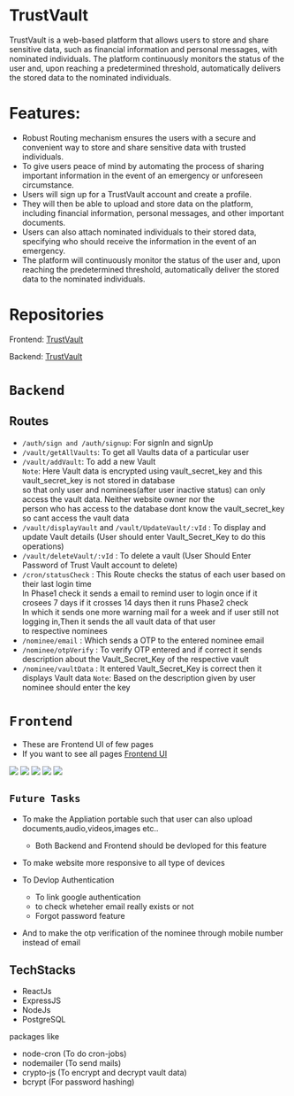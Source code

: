 # TrustVault

TrustVault is a web-based platform that allows users to store and share sensitive data, 
such as financial information and personal messages, with nominated individuals. 
The platform continuously monitors the status of the user and, upon reaching a predetermined threshold,
automatically delivers the stored data to the nominated individuals.

# Features:

- Robust Routing mechanism ensures the users with a secure and convenient way to store and share sensitive data with trusted individuals.
- To give users peace of mind by automating the process of sharing important information in the event of an emergency or unforeseen circumstance.
- Users will sign up for a TrustVault account and create a profile.
- They will then be able to upload and store data on the platform, including financial information, personal messages, and other important documents.
- Users can also attach nominated individuals to their stored data, specifying who should receive the information in the event of an emergency.
- The platform will continuously monitor the status of the user and, upon reaching the predetermined threshold, automatically deliver the stored data to the nominated individuals.

# Repositories

Frontend: [TrustVault](https://github.com/pranay435/Trust-Vault/frontEnd)

Backend: [TrustVault](https://github.com/pranay435/Trust-Vault/backEnd)

# `Backend`

 ## Routes
 - `/auth/sign and /auth/signup`: For signIn and signUp
 - `/vault/getAllVaults`: To get all Vaults data of a particular user
 - `/vault/addVault`: To add a new Vault\
   `Note`: Here Vault data is encrypted using vault_secret_key and this vault_secret_key is not stored in database\
   so that only user and nominees(after user inactive status) can only access the vault data. Neither website owner nor the \
   person who has access to the database dont know the vault_secret_key so cant access the vault data 
 - `/vault/displayVault` and `/vault/UpdateVault/:vId` : To display and update Vault details (User should enter Vault_Secret_Key to do this operations)
 - `/vault/deleteVault/:vId` : To delete a vault (User Should Enter Password of Trust Vault account to delete)
 - `/cron/statusCheck` : This Route checks the status of each user based on their last login time\
   In Phase1 check it sends a email to remind user to login once if it crosees 7 days if it crosses 14 days then it runs Phase2 check\
   In which it sends one more warning mail for a week and if user still not logging in,Then it sends the all vault data of that user \
   to respective nominees
 - `/nominee/email` : Which sends a OTP to the entered nominee email
 - `/nominee/otpVerify` : To verify OTP entered and if correct it sends description about the Vault_Secret_Key of the respective vault
 - `/nominee/vaultData` : It entered Vault_Secret_Key is correct then it displays Vault data
   `Note`: Based on the description given by user nominee should enter the key

# `Frontend`
 - These are Frontend UI of few pages
 - If you want to see all pages [Frontend UI](https://github.com/pranay435/Trust-Vault/frontEnd/ImagesForReadme)

<img src="https://github.com/pranay435/Trust-Vault/frontEnd/ImagesForReadme/loginPage.png"> 

<img src="https://github.com/pranay435/Trust-Vault/frontEnd/ImagesForReadme/GetAllVaultsPage.png" >

<img src="https://github.com/pranay435/Trust-Vault/frontEnd/ImagesForReadme/addVaultPage.png">

<img src="https://github.com/pranay435/Trust-Vault/frontEnd/ImagesForReadme/NomOTP.png">

<img src="https://github.com/pranay435/Trust-Vault/frontEnd/ImagesForReadme/UserPhase2verification.png">

## `Future Tasks`

- To make the Appliation portable such that user can also upload documents,audio,videos,images etc..
  - Both Backend and Frontend should be devloped for this feature

- To make website more responsive to all type of devices
  
- To Devlop Authentication 
  - To link google authentication
  - to check wheteher email really exists or not
  - Forgot password feature

- And to make the otp verification of the nominee through mobile number instead of email

## TechStacks

- ReactJs
- ExpressJS 
- NodeJs
- PostgreSQL

packages like 
  - node-cron (To do cron-jobs)
  - nodemailer (To send mails)
  - crypto-js (To encrypt and decrypt vault data)
  - bcrypt (For password hashing)


